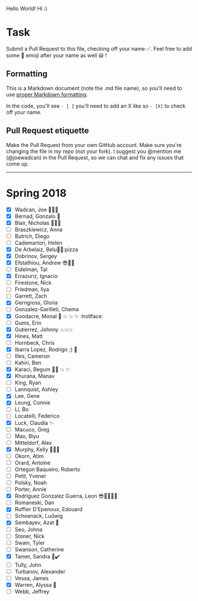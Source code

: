 Hello World!
Hi :)

# Task
Submit a Pull Request to this file, checking off your name :white_check_mark:. Feel free to add some :rocket: emoji after your name as well :smiley: ! 

## Formatting
This is a Markdown document (note the .md file name), so you'll need to use [proper Markdown formatting](https://help.github.com/articles/basic-writing-and-formatting-syntax/#task-lists). 

In the code, you'll see `- [ ]` you'll need to add an X like so `- [X]` to check off your name.

## Pull Request etiquette
Make the Pull Request from your own GitHub account. Make sure you're changing the file in _my repo_ (not your fork). I suggest you @mention me (@joewadcan) in the Pull Request, so we can chat and fix any issues that come up. 


------------

# Spring 2018

- [X] Wadcan, Joe :rocket::rocket::rocket: 
- [X] Bernad, Gonzalo :rocket:
- [X] Blair, Nicholas :rocket::sunglasses::rocket:
- [ ] Braszkiewicz, Anna
- [ ] Butrich, Diego
- [ ] Cademartori, Helen
- [X] De Arbelaiz, Belu:rocket::rocket::pizza
- [X] Dobrinov, Sergey
- [X] Efstathiou, Andrew :sunglasses::hankey::pizza:
- [ ] Eidelman, Tal
- [X] Errazuriz, Ignacio
- [ ] Firestone, Nick
- [ ] Friedman, Ilya
- [ ] Garrett, Zach
- [X] Gerngross, Gloria
- [ ] Gonzalez-Garilleti, Chema
- [X] Goodacre, Monal :poop: :collision: :boom: :sparkles: :trollface:
- [ ] Gums, Erin
- [X] Gutierrez, Johnny :boom::boom::boom:
- [X] Hines, Matt
- [ ] Hornbeck, Chris
- [X] Ibarra Lopez, Rodrigo ;) :rocket:
- [ ] Illes, Cameron
- [ ] Kahiri, Ben
- [X] Karaci, Begum :rocket::collision: :boom: :sparkles:
- [x] Khurana, Manav
- [ ] King, Ryan
- [ ] Lannquist, Ashley
- [X] Lee, Gene
- [X] Leung, Connie
- [ ] Li, Bo
- [ ] Locatelli, Federico
- [X] Luck, Claudia :sparkles:
- [ ] Macuco, Greg
- [ ] Mao, Biyu
- [ ] Mitteldorf, Alex
- [X] Murphy, Kelly :rocket::champagne::rocket:
- [ ] Okorn, Atim
- [ ] Orard, Antoine
- [ ] Ortegon Baqueiro, Roberto
- [ ] Petit, Yvener
- [ ] Polsky, Noah
- [ ] Porter, Annie
- [X] Rodriguez Gonzalez Guerra, Leon :sunglasses::hankey::pizza::rocket::rocket: 
- [ ] Romaneski, Dan
- [X] Ruffier D'Epenoux, Edouard
- [ ] Schoenack, Ludwig
- [X] Sembayev, Azat :rocket:
- [ ] Seo, Johna
- [ ] Stoner, Nick
- [ ] Swain, Tyler
- [ ] Swanson, Catherine
- [X] Tamer, Sandra :raising_hand::heavy_check_mark:
- [ ] Tully, John
- [ ] Turbanov, Alexander
- [ ] Vessa, James
- [X] Warren, Alyssa :rocket:
- [ ] Webb, Jeffrey

